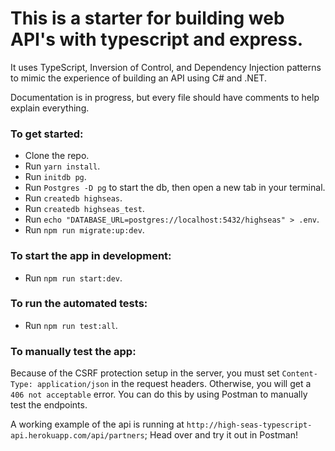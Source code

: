# This is a starter for building web API's with typescript and express.

It uses TypeScript, Inversion of Control, and Dependency Injection patterns to mimic the experience of building an API using C# and .NET.

Documentation is in progress, but every file should have comments to help explain everything.


### To get started:

- Clone the repo.
- Run `yarn install`.
- Run `initdb pg`.
- Run `Postgres -D pg` to start the db, then open a new tab in your terminal.
- Run `createdb highseas`.
- Run `createdb highseas_test`.
- Run `echo "DATABASE_URL=postgres://localhost:5432/highseas" > .env`.
- Run `npm run migrate:up:dev`.

### To start the app in development:

- Run `npm run start:dev`.

### To run the automated tests:

- Run `npm run test:all`.

### To manually test the app:

Because of the CSRF protection setup in the server, you must set `Content-Type: application/json` in the request headers. Otherwise, you will get a `406 not acceptable` error. You can do this by using Postman to manually test the endpoints.

A working example of the api is running at `http://high-seas-typescript-api.herokuapp.com/api/partners`;
Head over and try it out in Postman!
